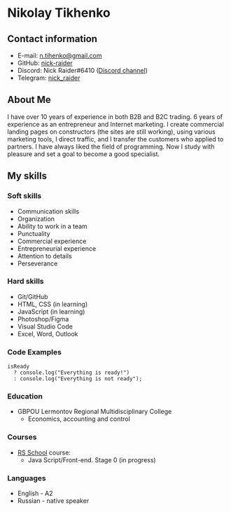 # Nikolay Tikhenko

## Contact information
* E-mail: [n.tihenko@gmail.com](mailto:n.tihenko@gmail.com)
* GitHub: [nick-raider](https://github.com/nick-raider)
* Discord: Nick Raider#6410 ([Discord channel](https://discord.gg/ADWt8vpX))
* Telegram: [nick_raider](https://t.me/nick_raider)

## About Me
I have over 10 years of experience in both B2B and B2C trading. 6 years of experience as an entrepreneur and Internet marketing. I create commercial landing pages on constructors (the sites are still working), using various marketing tools, I direct traffic, and I transfer the customers who applied to partners. I have always liked the field of programming. Now I study with pleasure and set a goal to become a good specialist.

## My skills

### Soft skills
* Communication skills
* Organization
* Ability to work in a team
* Punctuality
* Commercial experience
* Entrepreneurial experience
* Attention to details
* Perseverance

### Hard skills
* Git/GitHub
* HTML, CSS (in learning)
* JavaScript (in learning) 
* Photoshop/Figma
* Visual Studio Code
* Excel, Word, Outlook

### Code Examples
```
isReady
  ? console.log("Everything is ready!")
  : console.log("Everything is not ready");
```
### Education
* GBPOU Lermontov Regional Multidisciplinary College
    * Economics, accounting and control

### Courses
* [RS School](https://rs.school/) course:
    * Java Script/Front-end. Stage 0 (in progress)

### Languages
* English - A2
* Russian - native speaker